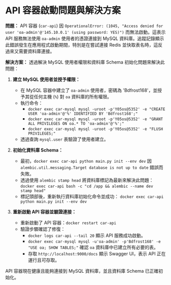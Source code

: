 # API 容器啟動問題與解決方案

**問題：**
API 容器 (`car-api`) 因 `OperationalError: (1045, "Access denied for user 'oa-admin'@'145.10.0.1' (using password: YES)")` 而無法啟動。這表示 API 服務無法使用 `oa-admin` 使用者的憑證連接到 MySQL 資料庫。追蹤記錄顯示此錯誤發生在應用程式啟動期間，特別是在嘗試連接 Redis 並快取表名時，這反過來又需要資料庫連接。

**解決方案：**
透過解決 MySQL 使用者權限和資料庫 Schema 初始化問題來解決此問題：

1.  **建立 MySQL 使用者並授予權限：**
    *   在 MySQL 容器中建立了 `oa-admin` 使用者，密碼為 'Bdfrost168'，並授予其從任何主機 (`%`) 對 `oa` 資料庫的所有權限。
    *   執行命令：
        *   `docker exec car-mysql mysql -uroot -p'Y05os@5352' -e "CREATE USER 'oa-admin'@'%' IDENTIFIED BY 'Bdfrost168';"`
        *   `docker exec car-mysql mysql -uroot -p'Y05os@5352' -e "GRANT ALL PRIVILEGES ON oa.* TO 'oa-admin'@'%';"`
        *   `docker exec car-mysql mysql -uroot -p'Y05os@5352' -e "FLUSH PRIVILEGES;"`
    *   透過查詢 `mysql.user` 表驗證了使用者建立。

2.  **初始化資料庫 Schema：**
    *   最初，`docker exec car-api python main.py init --env dev` 因 `alembic.util.messaging.Target database is not up to date` 錯誤而失敗。
    *   透過使用 `alembic stamp head` 將資料庫標記為最新來解決此問題：
        `docker exec car-api bash -c "cd /app && alembic --name dev stamp head"`
    *   標記頭部後，重新執行資料庫初始化命令並成功：
        `docker exec car-api python main.py init --env dev`

3.  **重新啟動 API 容器並驗證連接：**
    *   重新啟動了 API 容器：`docker restart car-api`
    *   驗證步驟確認了修復：
        *   `docker logs car-api --tail 20` 顯示 API 服務成功啟動。
        *   `docker exec car-mysql mysql -u'oa-admin' -p'Bdfrost168' -e "USE oa; SHOW TABLES;"` 確認 `oa` 資料庫中已建立所有必要的表。
        *   存取 `http://localhost:9000/docs` 顯示 Swagger UI，表示 API 正在運行且可存取。

API 容器現在健康且能夠連接到 MySQL 資料庫，並且資料庫 Schema 已正確初始化。